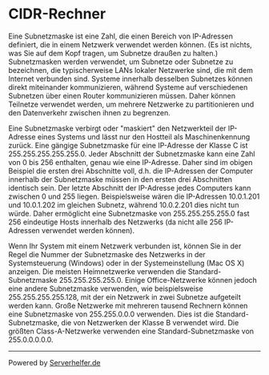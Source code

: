# CIDR-Rechner

Eine Subnetzmaske ist eine Zahl, die einen Bereich von IP-Adressen definiert, die in einem Netzwerk verwendet werden können. (Es ist nichts, was Sie auf dem Kopf tragen, um Subnetze draußen zu halten.) Subnetzmasken werden verwendet, um Subnetze oder Subnetze zu bezeichnen, die typischerweise LANs lokaler Netzwerke sind, die mit dem Internet verbunden sind. Systeme innerhalb desselben Subnetzes können direkt miteinander kommunizieren, während Systeme auf verschiedenen Subnetzen über einen Router kommunizieren müssen. Daher können Teilnetze verwendet werden, um mehrere Netzwerke zu partitionieren und den Datenverkehr zwischen ihnen zu begrenzen.

Eine Subnetzmaske verbirgt oder "maskiert" den Netzwerkteil der IP-Adresse eines Systems und lässt nur den Hostteil als Maschinenkennung zurück. Eine gängige Subnetzmaske für eine IP-Adresse der Klasse C ist 255.255.255.255.255.0. Jeder Abschnitt der Subnetzmaske kann eine Zahl von 0 bis 256 enthalten, genau wie eine IP-Adresse. Daher sind im obigen Beispiel die ersten drei Abschnitte voll, d.h. die IP-Adressen der Computer innerhalb der Subnetzmaske müssen in den ersten drei Abschnitten identisch sein. Der letzte Abschnitt der IP-Adresse jedes Computers kann zwischen 0 und 255 liegen. Beispielsweise wären die IP-Adressen 10.0.1.201 und 10.0.1.202 im gleichen Subnetz, während 10.0.2.201 dies nicht tun würde. Daher ermöglicht eine Subnetzmaske von 255.255.255.255.0 fast 256 eindeutige Hosts innerhalb des Netzwerks (da nicht alle 256 IP-Adressen verwendet werden können).

Wenn Ihr System mit einem Netzwerk verbunden ist, können Sie in der Regel die Nummer der Subnetzmaske des Netzwerks in der Systemsteuerung (Windows) oder in der Systemeinstellung (Mac OS X) anzeigen. Die meisten Heimnetzwerke verwenden die Standard-Subnetzmaske 255.255.255.255.0. Einige Office-Netzwerke können jedoch eine andere Subnetzmaske verwenden, wie beispielsweise 255.255.255.255.128, mit der ein Netzwerk in zwei Subnetze aufgeteilt werden kann. Große Netzwerke mit mehreren tausend Rechnern können eine Subnetzmaske von 255.255.0.0.0 verwenden. Dies ist die Standard-Subnetzmaske, die von Netzwerken der Klasse B verwendet wird. Die größten Class-A-Netzwerke verwenden eine Standard-Subnetzmaske von 255.0.0.0.0.0.

-----

Powered by [Serverhelfer.de](https://serverhelfer.de)
